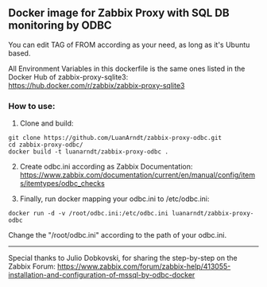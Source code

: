 ## Docker image for Zabbix Proxy with SQL DB monitoring by ODBC

You can edit TAG of FROM according as your need, as long as it's Ubuntu based.

All Environment Variables in this dockerfile is the same ones listed in the Docker Hub of zabbix-proxy-sqlite3:
https://hub.docker.com/r/zabbix/zabbix-proxy-sqlite3

### How to use:

1. Clone and build:
``` 
git clone https://github.com/LuanArndt/zabbix-proxy-odbc.git
cd zabbix-proxy-odbc/
docker build -t luanarndt/zabbix-proxy-odbc .
``` 

2. Create odbc.ini according as Zabbix Documentation:
https://www.zabbix.com/documentation/current/en/manual/config/items/itemtypes/odbc_checks

3. Finally, run docker mapping your odbc.ini to /etc/odbc.ini:

```
docker run -d -v /root/odbc.ini:/etc/odbc.ini luanarndt/zabbix-proxy-odbc
```

Change the "/root/odbc.ini" according to the path of your odbc.ini.

---

Special thanks to Julio Dobkovski, for sharing the step-by-step on the Zabbix Forum:
https://www.zabbix.com/forum/zabbix-help/413055-installation-and-configuration-of-mssql-by-odbc-docker
